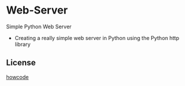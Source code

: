 # Web-Server
Simple Python Web Server
* Creating a really simple web server in Python using the Python http library
## License

[howcode](https://howcode.org/)

